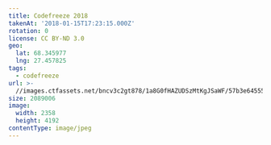 ```yaml
---
title: Codefreeze 2018
takenAt: '2018-01-15T17:23:15.000Z'
rotation: 0
license: CC BY-ND 3.0
geo:
  lat: 68.345977
  lng: 27.457825
tags:
  - codefreeze
url: >-
  //images.ctfassets.net/bncv3c2gt878/1a8G0fHAZUDSzMtKgJSaWF/57b3e64555291eb2f7adced8f265015b/codefreeze-2018_25929246288_o
size: 2089006
image:
  width: 2358
  height: 4192
contentType: image/jpeg
---
```


